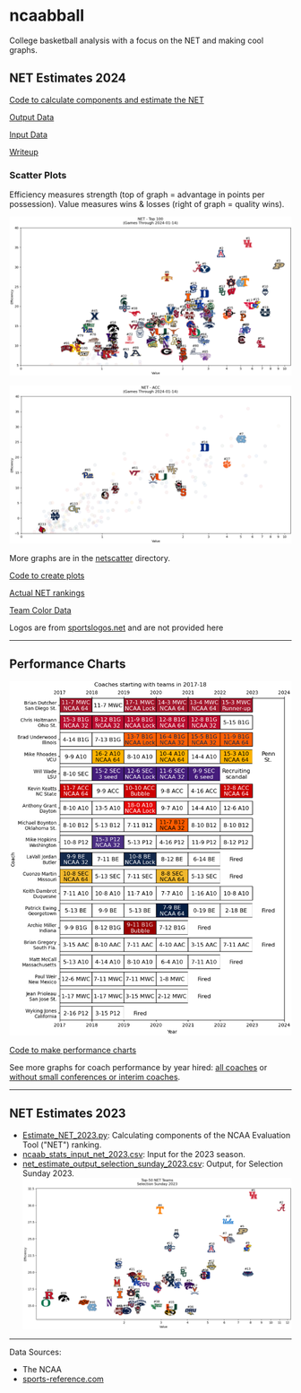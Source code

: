 # ncaabball

College basketball analysis with a focus on the NET and making cool graphs.

## NET Estimates 2024

[Code to calculate components and estimate the NET](/Estimate%20NET.py)

[Output Data](/estimated_net_output.csv)

[Input Data](ncaab_stats_input_net_2024.csv)

[Writeup](https://www.backingthepack.com/nc-state-basketball/2023/10/24/23928786/casting-a-wide-net-finding-the-basketball-rankings)

### Scatter Plots

Efficiency measures strength (top of graph = advantage in points per possession). Value measures wins & losses (right of graph = quality wins).

![Estimated NET Rankings - Top 100](netscatter/NET%20Scatter%20Top%20100.png)

![Estimated NET Rankings - ACC](/netscatter/NET%20Scatter%20ACC.png)

More graphs are in the [netscatter](/netscatter) directory.

[Code to create plots](/Plot%20Efficiency%20Value.py)

[Actual NET rankings](/actual_net.txt)

[Team Color Data](teamcolors.csv)

Logos are from [sportslogos.net](https://www.sportslogos.net/) and are not provided here

---

## Performance Charts

![Performance of selected coaches hired in 2017-18](/performance_coachhired_selected/CoachTeamResults2018_selected.png)

[Code to make performance charts](/Performance%20Charts.py)

See more graphs for coach performance by year hired: [all coaches](/performance_coachhired_full) or [without small conferences or interim coaches](/performance_coachhired_selected).

---

## NET Estimates 2023
* [Estimate_NET_2023.py](/NET2023/Estimate_NET_2023.py): Calculating components of the NCAA Evaluation Tool ("NET") ranking.
* [ncaab_stats_input_net_2023.csv](/NET2023/ncaab_stats_input_net_2023.csv): Input for the 2023 season.
* [net_estimate_output_selection_sunday_2023.csv](/NET2023/net_estimate_output_selection_sunday_2023.csv): Output, for Selection Sunday 2023.
![Top-50 NET Rankings for Selection Sunday 2023](/NET2023/NET_SS_2023_top50_logos.png)

---

Data Sources:
* The NCAA
* [sports-reference.com](https://www.sports-reference.com/cbb/)
